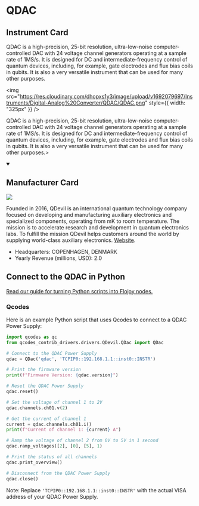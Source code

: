 
# QDAC

## Instrument Card

<div className="flex">

<div>

QDAC is a high-precision, 25-bit resolution, ultra-low-noise computer-controlled DAC with 24 voltage channel generators operating at a sample rate of 1MS/s. It is designed for DC and intermediate-frequency control of quantum devices, including, for example, gate electrodes and flux bias coils in qubits. It is also a very versatile instrument that can be used for many other purposes.

</div>

<img src="https://res.cloudinary.com/dhopxs1y3/image/upload/v1692079697/Instruments/Digital-Analog%20Converter/QDAC/QDAC.png" style={{ width: "325px" }} />

</div>

QDAC is a high-precision, 25-bit resolution, ultra-low-noise computer-controlled DAC with 24 voltage channel generators operating at a sample rate of 1MS/s. It is designed for DC and intermediate-frequency control of quantum devices, including, for example, gate electrodes and flux bias coils in qubits. It is also a very versatile instrument that can be used for many other purposes.>

<details open>
<summary><h2>Manufacturer Card</h2></summary>

<img src="https://res.cloudinary.com/dhopxs1y3/image/upload/v1691786882/Instruments/Vendor%20Logos/QDevils.jpg.svg" />

Founded in 2016, QDevil is an international quantum technology company focused on developing and manufacturing auxiliary electronics and specialized components, operating from mK to room temperature. The mission is to accelerate research and development in quantum electronics labs. To fulfill the mission QDevil helps customers around the world by supplying world-class auxiliary electronics. <a href="https://qdevil.com/">Website</a>.

<ul>
  <li>Headquarters: COPENHAGEN, DENMARK</li>
  <li>Yearly Revenue (millions, USD): 2.0</li>
</ul>
</details>

## Connect to the QDAC in Python

[Read our guide for turning Python scripts into Flojoy nodes.](https://docs.flojoy.ai/custom-nodes/creating-custom-node/)


### Qcodes

Here is an example Python script that uses Qcodes to connect to a QDAC Power Supply:

```python
import qcodes as qc
from qcodes_contrib_drivers.drivers.QDevil.QDac import QDac

# Connect to the QDAC Power Supply
qdac = QDac('qdac', 'TCPIP0::192.168.1.1::inst0::INSTR')

# Print the firmware version
print(f"Firmware Version: {qdac.version}")

# Reset the QDAC Power Supply
qdac.reset()

# Set the voltage of channel 1 to 2V
qdac.channels.ch01.v(2)

# Get the current of channel 1
current = qdac.channels.ch01.i()
print(f"Current of channel 1: {current} A")

# Ramp the voltage of channel 2 from 0V to 5V in 1 second
qdac.ramp_voltages([2], [0], [5], 1)

# Print the status of all channels
qdac.print_overview()

# Disconnect from the QDAC Power Supply
qdac.close()
```

Note: Replace `'TCPIP0::192.168.1.1::inst0::INSTR'` with the actual VISA address of your QDAC Power Supply.

